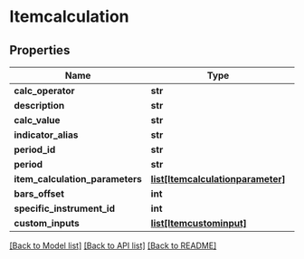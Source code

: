 # Itemcalculation

## Properties
Name | Type | Description | Notes
------------ | ------------- | ------------- | -------------
**calc_operator** | **str** |  | [optional] 
**description** | **str** |  | [optional] 
**calc_value** | **str** |  | [optional] 
**indicator_alias** | **str** |  | [optional] 
**period_id** | **str** |  | [optional] 
**period** | **str** |  | [optional] 
**item_calculation_parameters** | [**list[Itemcalculationparameter]**](Itemcalculationparameter.md) |  | [optional] 
**bars_offset** | **int** |  | [optional] 
**specific_instrument_id** | **int** |  | [optional] 
**custom_inputs** | [**list[Itemcustominput]**](Itemcustominput.md) |  | [optional] 

[[Back to Model list]](../README.md#documentation-for-models) [[Back to API list]](../README.md#documentation-for-api-endpoints) [[Back to README]](../README.md)


